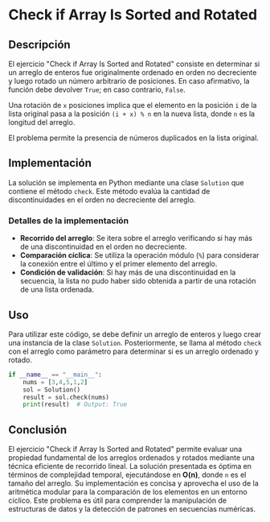 # Check if Array Is Sorted and Rotated

## Descripción

El ejercicio "Check if Array Is Sorted and Rotated" consiste en determinar si un arreglo de enteros fue originalmente ordenado en orden no decreciente y luego rotado un número arbitrario de posiciones. En caso afirmativo, la función debe devolver `True`; en caso contrario, `False`.

Una rotación de `x` posiciones implica que el elemento en la posición `i` de la lista original pasa a la posición `(i + x) % n` en la nueva lista, donde `n` es la longitud del arreglo.

El problema permite la presencia de números duplicados en la lista original.

## Implementación

La solución se implementa en Python mediante una clase `Solution` que contiene el método `check`. Este método evalúa la cantidad de discontinuidades en el orden no decreciente del arreglo.

### Detalles de la implementación

- **Recorrido del arreglo**: Se itera sobre el arreglo verificando si hay más de una discontinuidad en el orden no decreciente.
- **Comparación cíclica**: Se utiliza la operación módulo (`%`) para considerar la conexión entre el último y el primer elemento del arreglo.
- **Condición de validación**: Si hay más de una discontinuidad en la secuencia, la lista no pudo haber sido obtenida a partir de una rotación de una lista ordenada.

## Uso

Para utilizar este código, se debe definir un arreglo de enteros y luego crear una instancia de la clase `Solution`. Posteriormente, se llama al método `check` con el arreglo como parámetro para determinar si es un arreglo ordenado y rotado.

```python
if __name__ == "__main__":
    nums = [3,4,5,1,2]
    sol = Solution()
    result = sol.check(nums)
    print(result)  # Output: True
```

## Conclusión

El ejercicio "Check if Array Is Sorted and Rotated" permite evaluar una propiedad fundamental de los arreglos ordenados y rotados mediante una técnica eficiente de recorrido lineal. La solución presentada es óptima en términos de complejidad temporal, ejecutándose en **O(n)**, donde `n` es el tamaño del arreglo. Su implementación es concisa y aprovecha el uso de la aritmética modular para la comparación de los elementos en un entorno cíclico. Este problema es útil para comprender la manipulación de estructuras de datos y la detección de patrones en secuencias numéricas.
